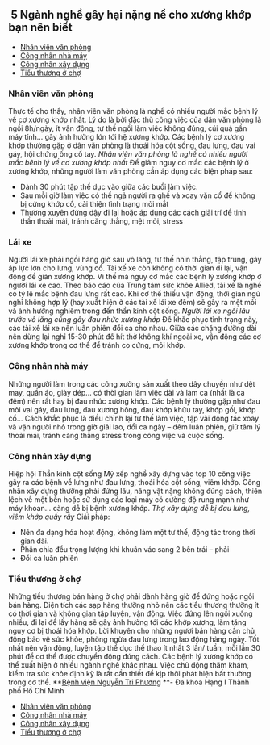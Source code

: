 ## ️ 5 Ngành nghề gây hại nặng nề cho xương khớp bạn nên biết

  * [Nhân viên văn phòng](https://bvnguyentriphuong.com.vn/benh-nghe-nghiep/5-nganh-nghe-gay-hai-nang-ne-cho-xuong-khop-ban-nen-biet#nhn-vin-vn-phng)
  * [Công nhân nhà máy](https://bvnguyentriphuong.com.vn/benh-nghe-nghiep/5-nganh-nghe-gay-hai-nang-ne-cho-xuong-khop-ban-nen-biet#cng-nhn-nh-my)
  * [Công nhân xây dựng](https://bvnguyentriphuong.com.vn/benh-nghe-nghiep/5-nganh-nghe-gay-hai-nang-ne-cho-xuong-khop-ban-nen-biet#cng-nhn-xy-dng)
  * [Tiểu thương ở chợ](https://bvnguyentriphuong.com.vn/benh-nghe-nghiep/5-nganh-nghe-gay-hai-nang-ne-cho-xuong-khop-ban-nen-biet#tiu-thng-ch)


### **Nhân viên văn phòng**
Thực tế cho thấy, nhân viên văn phòng là nghề có nhiều người mắc bệnh lý về cơ xương khớp nhất. Lý do là bởi đặc thù công việc của dân văn phòng là ngồi 8h/ngày, ít vận động, tư thế ngồi làm việc không đúng, cúi quá gần máy tính… gây ảnh hưởng lớn tới hệ xương khớp.
Các bệnh lý cơ xương khớp thường gặp ở dân văn phòng là thoái hóa cột sống, đau lưng, đau vai gáy, hội chứng ống cổ tay.
_Nhân viên văn phòng là nghề có nhiều người mắc bệnh lý về cơ xương khớp nhất_
Để giảm nguy cơ mắc các bệnh lý ở xương khớp, những người làm văn phòng cần áp dụng các biện pháp sau:
  * Dành 30 phút tập thể dục vào giữa các buổi làm việc.
  * Sau mỗi giờ làm việc có thể ngả người ra ghế và xoay vặn cổ để không bị cứng khớp cổ, cải thiện tình trạng mỏi mắt
  * Thường xuyên đứng dậy đi lại hoặc áp dụng các cách giải trí để tinh thần thoải mái, tránh căng thẳng, mệt mỏi, stress


### **Lái xe**
Người lái xe phải ngồi hàng giờ sau vô lăng, tư thế nhìn thẳng, tập trung, gây áp lực lớn cho lưng, vùng cổ. Tài xế xe còn không có thời gian đi lại, vận động để giãn xương khớp. Vì thế mà nguy cơ mắc các bệnh lý xương khớp ở người lái xe cao.
Theo báo cáo của Trung tâm sức khỏe Allied, tài xế là nghề có tỷ lệ mắc bệnh đau lưng rất cao. Khi cơ thể thiếu vận động, thời gian ngủ nghỉ không hợp lý (hay xuất hiện ở các tài xế lái xe đêm) sẽ gây ra mệt mỏi và ảnh hưởng nghiêm trọng đến thần kinh cột sống.
_Người lái xe ngồi lâu trước vô lăng cũng gây đau nhức xương khớp_
Để khắc phục tình trạng này, các tài xế lái xe nên luân phiên đổi ca cho nhau. Giữa các chặng đường dài nên dừng lại nghỉ 15-30 phút để hít thở không khí ngoài xe, vận động các cơ xương khớp trong cơ thể để tránh co cứng, mỏi khớp.
### **Công nhân nhà máy**
Những người làm trong các công xưởng sản xuất theo dây chuyền như dệt may, quần áo, giày dép… có thời gian làm việc dài và làm ca (nhất là ca đêm) nên rất hay bị đau nhức xương khớp. Các bệnh lý thường gặp như đau mỏi vai gáy, đau lưng, đau xương hông, đau khớp khửu tay, khớp gối, khớp cổ…
Cách khắc phục là điều chỉnh lại tư thế làm việc, tập vài động tác xoay và vặn người nhỏ trong giờ giải lao, đổi ca ngày – đêm luân phiên, giữ tâm lý thoải mái, tránh căng thẳng stress trong công việc và cuộc sống.
### **Công nhân xây dựng**
Hiệp hội Thần kinh cột sống Mỹ xếp nghề xây dựng vào top 10 công việc gây ra các bệnh về lưng như đau lưng, thoái hóa cột sống, viêm khớp. Công nhân xây dựng thường phải đứng lâu, nâng vật nặng không đúng cách, thiên lệch về một bên hoặc sử dụng các loại máy có cường độ rung mạnh như máy khoan… càng dễ bị bệnh xương khớp.
_Thợ xây dựng dễ bị đau lưng, viêm khớp quấy rầy_
Giải pháp:
  * Nên đa dạng hóa hoạt động, không làm một tư thế, động tác trong thời gian dài.
  * Phân chia đều trọng lượng khi khuân vác sang 2 bên trái – phải
  * Đổi ca luân phiên


### **Tiểu thương ở chợ**
Những tiểu thương bán hàng ở chợ phải dành hàng giờ để đứng hoặc ngồi bán hàng. Diện tích các sạp hàng thường nhỏ nên các tiểu thương thường ít có thời gian và không gian tập luyện, vận động. Việc đứng lên ngồi xuống nhiều, đi lại để lấy hàng sẽ gây ảnh hưởng tới các khớp xương, làm tăng nguy cơ bị thoái hóa khớp.
Lời khuyên cho những người bán hàng cần chủ động bảo vệ sức khỏe, phòng ngừa đau lưng trong lao động hàng ngày. Tốt nhất nên vận động, luyện tập thể dục thể thao ít nhất 3 lần/ tuần, mỗi lần 30 phút để cơ thể được chuyển động đúng cách.
Các bệnh lý xương khớp có thể xuất hiện ở nhiều ngành nghề khác nhau. Việc chủ động thăm khám, kiểm tra sức khỏe định kỳ là rất cần thiết để kịp thời phát hiện bất thường trong cơ thể.
**[Bệnh viện Nguyễn Tri Phương](https://bvnguyentriphuong.com.vn/) **- Đa khoa Hạng I Thành phố Hồ Chí Minh
  * [Nhân viên văn phòng](https://bvnguyentriphuong.com.vn/benh-nghe-nghiep/5-nganh-nghe-gay-hai-nang-ne-cho-xuong-khop-ban-nen-biet#nhn-vin-vn-phng)
  * [Công nhân nhà máy](https://bvnguyentriphuong.com.vn/benh-nghe-nghiep/5-nganh-nghe-gay-hai-nang-ne-cho-xuong-khop-ban-nen-biet#cng-nhn-nh-my)
  * [Công nhân xây dựng](https://bvnguyentriphuong.com.vn/benh-nghe-nghiep/5-nganh-nghe-gay-hai-nang-ne-cho-xuong-khop-ban-nen-biet#cng-nhn-xy-dng)
  * [Tiểu thương ở chợ](https://bvnguyentriphuong.com.vn/benh-nghe-nghiep/5-nganh-nghe-gay-hai-nang-ne-cho-xuong-khop-ban-nen-biet#tiu-thng-ch)